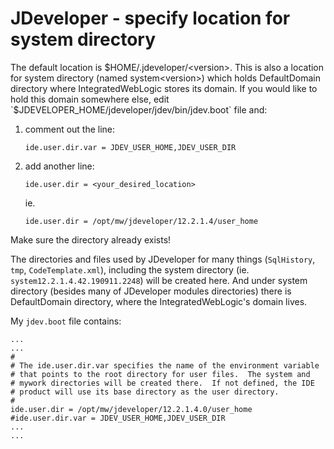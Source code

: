 # JDeveloper - specify location for system directory

The default location is $HOME/.jdeveloper/<version>. This is also a location for system directory (named system<version>) which holds DefaultDomain directory where IntegratedWebLogic stores its domain. If you would like to hold this domain somewhere else, edit `$JDEVELOPER_HOME/jdeveloper/jdev/bin/jdev.boot` file and:

1. comment out the line:
    ```
    ide.user.dir.var = JDEV_USER_HOME,JDEV_USER_DIR
    ```

2. add another line:
    ```
    ide.user.dir = <your_desired_location>
    ```
    ie.
    ```
    ide.user.dir = /opt/mw/jdeveloper/12.2.1.4/user_home
    ```

Make sure the directory already exists!

The directories and files used by JDeveloper for many things (`SqlHistory`, `tmp`, `CodeTemplate.xml`), including the system directory (ie. `system12.2.1.4.42.190911.2248`) will be created here. And under system directory (besides many of JDeveloper modules directories) there is DefaultDomain directory, where the IntegratedWebLogic's domain lives.

My `jdev.boot` file contains:
```
...
...
#
# The ide.user.dir.var specifies the name of the environment variable
# that points to the root directory for user files.  The system and
# mywork directories will be created there.  If not defined, the IDE
# product will use its base directory as the user directory.
#
ide.user.dir = /opt/mw/jdeveloper/12.2.1.4.0/user_home
#ide.user.dir.var = JDEV_USER_HOME,JDEV_USER_DIR
...
...
```